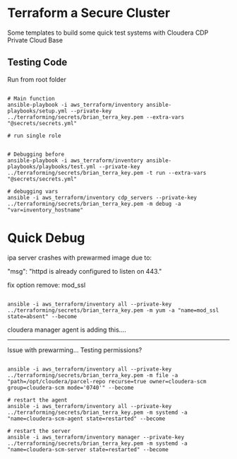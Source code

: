 # Terraform a Secure Cluster

Some templates to build some quick test systems with Cloudera CDP Private Cloud Base

## Testing Code

Run from root folder

```{bash}

# Main function
ansible-playbook -i aws_terraform/inventory ansible-playbooks/setup.yml --private-key ../terraforming/secrets/brian_terra_key.pem --extra-vars "@secrets/secrets.yml"

# run single role


# Debugging before
ansible-playbook -i aws_terraform/inventory ansible-playbooks/playbooks/test.yml --private-key ../terraforming/secrets/brian_terra_key.pem -t run --extra-vars "@secrets/secrets.yml"

# debugging vars
ansible -i aws_terraform/inventory cdp_servers --private-key ../terraforming/secrets/brian_terra_key.pem -m debug -a "var=inventory_hostname"

```

# Quick Debug

ipa server crashes with prewarmed image due to:

"msg": "httpd is already configured to listen on 443."

fix option remove: mod_ssl

```{bash}

ansible -i aws_terraform/inventory all --private-key ../terraforming/secrets/brian_terra_key.pem -m yum -a "name=mod_ssl state=absent" --become

```

cloudera manager agent is adding this....

---------------------------------

Issue with prewarming...
Testing permissions?

```{bash}

ansible -i aws_terraform/inventory all --private-key ../terraforming/secrets/brian_terra_key.pem -m file -a "path=/opt/cloudera/parcel-repo recurse=true owner=cloudera-scm group=cloudera-scm mode='0740'" --become

# restart the agent
ansible -i aws_terraform/inventory all --private-key ../terraforming/secrets/brian_terra_key.pem -m systemd -a "name=cloudera-scm-agent state=restarted" --become

# restart the server
ansible -i aws_terraform/inventory manager --private-key ../terraforming/secrets/brian_terra_key.pem -m systemd -a "name=cloudera-scm-server state=restarted" --become



```
